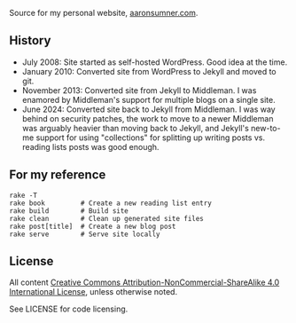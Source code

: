 Source for my personal website, [aaronsumner.com](https://aaronsumner.com).

## History

- July 2008: Site started as self-hosted WordPress. Good idea at the time.
- January 2010: Converted site from WordPress to Jekyll and moved to git.
- November 2013: Converted site from Jekyll to Middleman. I was enamored by
  Middleman's support for multiple blogs on a single site.
- June 2024: Converted site back to Jekyll from Middleman. I was way behind
  on security patches, the work to move to a newer Middleman was arguably
  heavier than moving back to Jekyll, and Jekyll's new-to-me support for
  using "collections" for splitting up writing posts vs. reading lists
  posts was good enough.

## For my reference

```
rake -T
rake book         # Create a new reading list entry
rake build        # Build site
rake clean        # Clean up generated site files
rake post[title]  # Create a new blog post
rake serve        # Serve site locally
```

## License

All content [Creative Commons Attribution-NonCommercial-ShareAlike 4.0 International License](http://creativecommons.org/licenses/by-nc-sa/4.0/deed.en_US), unless otherwise noted.

See LICENSE for code licensing.
